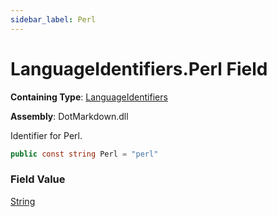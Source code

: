 ```yaml
---
sidebar_label: Perl
---
```


# LanguageIdentifiers\.Perl Field

**Containing Type**: [LanguageIdentifiers](../index.md)

**Assembly**: DotMarkdown\.dll

  
Identifier for Perl\.

```csharp
public const string Perl = "perl"
```

### Field Value

[String](https://docs.microsoft.com/en-us/dotnet/api/system.string)

